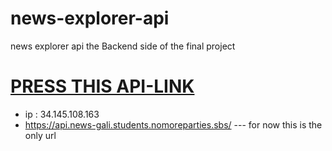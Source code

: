 # news-explorer-api
news explorer api the Backend side of the final project


# [PRESS THIS API-LINK](https://api.news-gali.students.nomoreparties.sbs/) 



* ip : 34.145.108.163
* https://api.news-gali.students.nomoreparties.sbs/ --- for now this is the only url 






